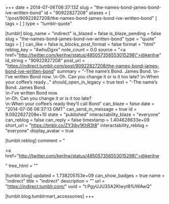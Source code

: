 +++
date = 2014-07-06T06:37:13Z
slug = "the-names-bond-james-bond-ive-written-bond"
id = "90922827208"
aliases = [ "/post/90922827208/the-names-bond-james-bond-ive-written-bond" ]
tags = [ ]
type = "tumblr-quote"

[tumblr]
blog_name = "indirect"
is_blazed = false
is_blaze_pending = false
slug = "the-names-bond-james-bond-ive-written-bond"
type = "quote"
tags = [ ]
can_like = false
is_blocks_post_format = false
format = "html"
reblog_key = "4whuDgxx"
note_count = 0.0
source = "<a href=\"http://twitter.com/kerihw/status/485057356553015298\">@kerihw</a>"
id_string = "90922827208"
post_url = "https://indirect.tumblr.com/post/90922827208/the-names-bond-james-bond-ive-written-bond"
summary = "-The name’s Bond. James Bond. \n-I’ve written Bond now. \n-Oh. Can you change it or is it too late? \n-When your coffee’s ready..."
should_open_in_legacy = true
text = "-The name&rsquo;s Bond. James Bond.<br/>\n-I&rsquo;ve written Bond now.<br/>\n-Oh. Can you change it or is it too late?<br/>\n-When your coffee&rsquo;s ready they&rsquo;ll call Bond"
can_blaze = false
date = "2014-07-06 06:37:13 GMT"
can_send_in_message = true
id = 9.0922827208e+10
state = "published"
interactability_blaze = "everyone"
can_reblog = false
can_reply = false
timestamp = 1.404628633e+09
short_url = "https://tmblr.co/ZY3jby1KhR3t8"
interactability_reblog = "everyone"
display_avatar = true

[tumblr.reblog]
comment = "<p><a href=\"http://twitter.com/kerihw/status/485057356553015298\">@kerihw</a></p>"
tree_html = ""

[tumblr.blog]
updated = 1.738205153e+09
can_show_badges = true
name = "indirect"
title = "indirect"
description = ""
url = "https://indirect.tumblr.com/"
uuid = "t:PgyUJU3SA2Klwyt81UWAwQ"

[tumblr.blog.tumblrmart_accessories]
+++
